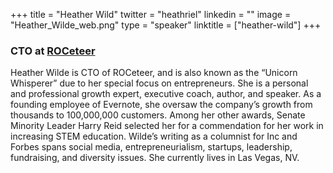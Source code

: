+++
title = "Heather Wild"
twitter = "heathriel"
linkedin = ""
image = "Heather_Wilde_web.png"
type = "speaker"
linktitle = ["heather-wild"]
+++

<h3>CTO at <a href="https://roceteer.com/" target ="_blank">ROCeteer</a></h3>

<p>Heather Wilde is CTO of ROCeteer, and is also known as the “Unicorn Whisperer” due to her special focus on entrepreneurs. She is a personal and professional growth expert, executive coach, author, and speaker. As a founding employee of Evernote, she oversaw the company’s growth from thousands to 100,000,000 customers. Among her other awards, Senate Minority Leader Harry Reid selected her for a commendation for her work in increasing STEM education. Wilde’s writing as a columnist for Inc and Forbes spans social media, entrepreneurialism, startups, leadership, fundraising, and diversity issues. She currently lives in Las Vegas, NV.</p>

